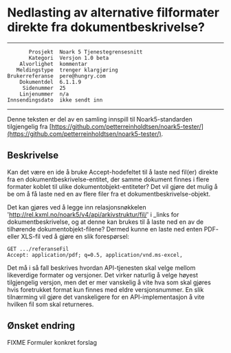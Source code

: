 Nedlasting av alternative filformater direkte fra dokumentbeskrivelse?
======================================================================

 ------------------  ---------------------------------
           Prosjekt  Noark 5 Tjenestegrensesnitt
           Kategori  Versjon 1.0 beta
        Alvorlighet  kommentar
       Meldingstype  trenger klargjøring
    Brukerreferanse  pere@hungry.com
        Dokumentdel  6.1.1.9
         Sidenummer  25
        Linjenummer  n/a
    Innsendingsdato  ikke sendt inn
 ------------------  ---------------------------------

Denne teksten er del av en samling innspill til Noark5-standarden
tilgjengelig fra [https://github.com/petterreinholdtsen/noark5-tester/](https://github.com/petterreinholdtsen/noark5-tester/).

Beskrivelse
-----------

Kan det være en ide å bruke Accept-hodefeltet til å laste ned fil(er)
direkte fra en dokumentbeskrivelse-entitet, der samme dokument finnes
i flere formater koblet til ulike dokumentobjekt-entiteter?  Det vil
gjøre det mulig å be om å få laste ned en av flere filer fra et
dokumentbeskrivelse-objekt.

Det kan gjøres ved å legge inn relasjonsnøkkelen
'http://rel.kxml.no/noark5/v4/api/arkivstruktur/fil/' i \_links for
dokumentbeskrivelse, og at denne kan brukes til å laste ned en av de
tilhørende dokumentobjekt-filene?  Dermed kunne en laste ned enten
PDF- eller XLS-fil ved å gjøre en slik forespørsel:

```
GET .../referanseFil
Accept: application/pdf; q=0.5, application/vnd.ms-excel,
```

Det må i så fall beskrives hvordan API-tjenesten skal velge mellom
likeverdige formater og versjoner.  Det virker naturlig å velge høyest
tilgjengelig versjon, men det er mer vanskelig å vite hva som skal
gjøres hvis foretrukket format kun finnes med eldre versjonsnummer.
En slik tilnærming vil gjøre det vanskeligere for en
API-implementasjon å vite hvilken fil som skal returneres.

Ønsket endring
--------------

FIXME Formuler konkret forslag
